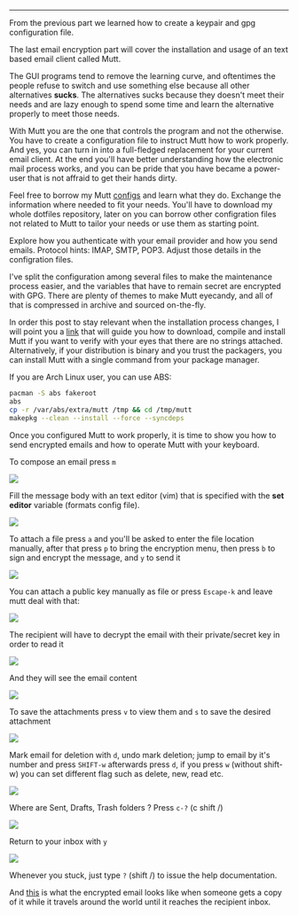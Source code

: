 
---

From the previous part we learned how to create a keypair and gpg configuration file.

The last email encryption part will cover the installation and usage of an text based email client called Mutt.

The GUI programs tend to remove the learning curve, and oftentimes the people refuse to switch and use something else because all other alternatives **sucks**. The alternatives sucks because they doesn't meet their needs and are lazy enough to spend some time and learn the alternative properly to meet those needs.

With Mutt you are the one that controls the program and not the otherwise. You have to create a configuration file to instruct Mutt how to work properly. And yes, you can turn in into a full-fledged replacement for your current email client. At the end you'll have better understanding how the electronic mail process works, and you can be pride that you have became a power-user that is not affraid to get their hands dirty.

Feel free to borrow my Mutt [configs](https://github.com/wifiextender/dotfiles/tree/master/archlinux-openbsd/home/frost/.config/mutt) and learn what they do. Exchange the information where needed to fit your needs. You'll have to download my whole dotfiles repository, later on you can borrow other configration files not related to Mutt to tailor your needs or use them as starting point.

Explore how you authenticate with your email provider and how you send emails. Protocol hints: IMAP, SMTP, POP3. Adjust those details in the configration files.

I've split the configuration among several files to make the maintenance process easier, and the variables that have to remain secret are encrypted with GPG. There are plenty of themes to make Mutt eyecandy, and all of that is compressed in archive and sourced on-the-fly.

In order this post to stay relevant when the installation process changes, I will point you a [link](https://projects.archlinux.org/svntogit/packages.git/tree/trunk?h=packages/mutt) that will guide you how to download, compile and install Mutt if you want to verify with your eyes that there are no strings attached. Alternatively, if your distribution is binary and you trust the packagers, you can install Mutt with a single command from your package manager.

If you are Arch Linux user, you can use ABS:

```bash
pacman -S abs fakeroot
abs
cp -r /var/abs/extra/mutt /tmp && cd /tmp/mutt
makepkg --clean --install --force --syncdeps
```

Once you configured Mutt to work properly, it is time to show you how to send encrypted emails and how to operate Mutt with your keyboard.

To compose an email press `m`

![](img/file/mutt_encryption/create_a_new_email.png)

Fill the message body with an text editor (vim) that is specified with the **set editor** variable (formats config file).

![](img/file/mutt_encryption/write_message_body.png)

To attach a file press `a` and you'll be asked to enter the file location manually, after that press `p` to bring the encryption menu, then press `b` to sign and encrypt the message, and `y` to send it

![](img/file/mutt_encryption/attach_pubkey_as_file.png)

You can attach a public key manually as file or press `Escape-k` and leave mutt deal with that:

![](img/file/mutt_encryption/attach_pubkey.png)

The recipient will have to decrypt the email with their private/secret key in order to read it

![](img/file/mutt_encryption/enter_pass_to_decrypt_email.png)

And they will see the email content

![](img/file/mutt_encryption/decrypted_email.png)

To save the attachments press `v` to view them and `s` to save the desired attachment

![](img/file/mutt_encryption/view_and_save_attachments.png)

Mark email for deletion with `d`, undo mark deletion; jump to email by it's number and press `SHIFT-w` afterwards press `d`, if you press `w` (without shift-w) you can set different flag such as delete, new, read etc.

![](img/file/mutt_encryption/set_flag.png)

Where are Sent, Drafts, Trash folders ? Press `c-?` (c shift /)

![](img/file/mutt_encryption/change_folder.png)

Return to your inbox with `y`

![](img/file/mutt_encryption/return_to_inbox.png)

Whenever you stuck, just type `?` (shift /) to issue the help documentation.

And [this](img/file/mutt_encryption/the_encrypted_mail) is what the encrypted email looks like when someone gets a copy of it while it travels around the world until it reaches the recipient inbox.
